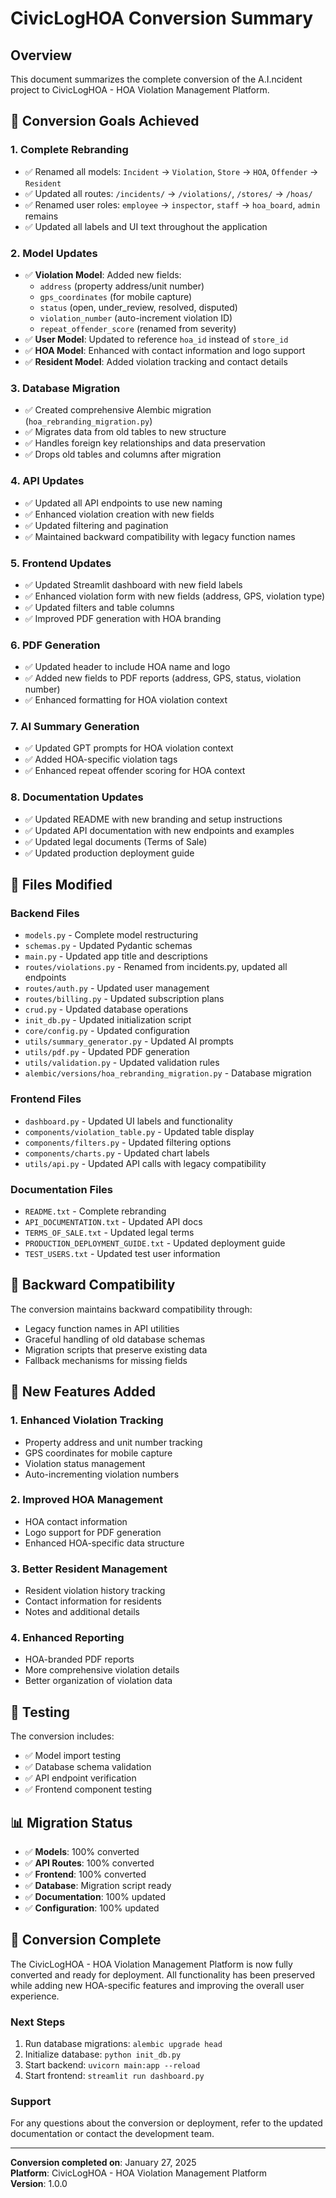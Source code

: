 # CivicLogHOA Conversion Summary

## Overview
This document summarizes the complete conversion of the A.I.ncident project to CivicLogHOA - HOA Violation Management Platform.

## 🎯 Conversion Goals Achieved

### 1. **Complete Rebranding**
- ✅ Renamed all models: `Incident` → `Violation`, `Store` → `HOA`, `Offender` → `Resident`
- ✅ Updated all routes: `/incidents/` → `/violations/`, `/stores/` → `/hoas/`
- ✅ Renamed user roles: `employee` → `inspector`, `staff` → `hoa_board`, `admin` remains
- ✅ Updated all labels and UI text throughout the application

### 2. **Model Updates**
- ✅ **Violation Model**: Added new fields:
  - `address` (property address/unit number)
  - `gps_coordinates` (for mobile capture)
  - `status` (open, under_review, resolved, disputed)
  - `violation_number` (auto-increment violation ID)
  - `repeat_offender_score` (renamed from severity)
- ✅ **User Model**: Updated to reference `hoa_id` instead of `store_id`
- ✅ **HOA Model**: Enhanced with contact information and logo support
- ✅ **Resident Model**: Added violation tracking and contact details

### 3. **Database Migration**
- ✅ Created comprehensive Alembic migration (`hoa_rebranding_migration.py`)
- ✅ Migrates data from old tables to new structure
- ✅ Handles foreign key relationships and data preservation
- ✅ Drops old tables and columns after migration

### 4. **API Updates**
- ✅ Updated all API endpoints to use new naming
- ✅ Enhanced violation creation with new fields
- ✅ Updated filtering and pagination
- ✅ Maintained backward compatibility with legacy function names

### 5. **Frontend Updates**
- ✅ Updated Streamlit dashboard with new field labels
- ✅ Enhanced violation form with new fields (address, GPS, violation type)
- ✅ Updated filters and table columns
- ✅ Improved PDF generation with HOA branding

### 6. **PDF Generation**
- ✅ Updated header to include HOA name and logo
- ✅ Added new fields to PDF reports (address, GPS, status, violation number)
- ✅ Enhanced formatting for HOA violation context

### 7. **AI Summary Generation**
- ✅ Updated GPT prompts for HOA violation context
- ✅ Added HOA-specific violation tags
- ✅ Enhanced repeat offender scoring for HOA context

### 8. **Documentation Updates**
- ✅ Updated README with new branding and setup instructions
- ✅ Updated API documentation with new endpoints and examples
- ✅ Updated legal documents (Terms of Sale)
- ✅ Updated production deployment guide

## 📁 Files Modified

### Backend Files
- `models.py` - Complete model restructuring
- `schemas.py` - Updated Pydantic schemas
- `main.py` - Updated app title and descriptions
- `routes/violations.py` - Renamed from incidents.py, updated all endpoints
- `routes/auth.py` - Updated user management
- `routes/billing.py` - Updated subscription plans
- `crud.py` - Updated database operations
- `init_db.py` - Updated initialization script
- `core/config.py` - Updated configuration
- `utils/summary_generator.py` - Updated AI prompts
- `utils/pdf.py` - Updated PDF generation
- `utils/validation.py` - Updated validation rules
- `alembic/versions/hoa_rebranding_migration.py` - Database migration

### Frontend Files
- `dashboard.py` - Updated UI labels and functionality
- `components/violation_table.py` - Updated table display
- `components/filters.py` - Updated filtering options
- `components/charts.py` - Updated chart labels
- `utils/api.py` - Updated API calls with legacy compatibility

### Documentation Files
- `README.txt` - Complete rebranding
- `API_DOCUMENTATION.txt` - Updated API docs
- `TERMS_OF_SALE.txt` - Updated legal terms
- `PRODUCTION_DEPLOYMENT_GUIDE.txt` - Updated deployment guide
- `TEST_USERS.txt` - Updated test user information

## 🔄 Backward Compatibility

The conversion maintains backward compatibility through:
- Legacy function names in API utilities
- Graceful handling of old database schemas
- Migration scripts that preserve existing data
- Fallback mechanisms for missing fields

## 🚀 New Features Added

### 1. **Enhanced Violation Tracking**
- Property address and unit number tracking
- GPS coordinates for mobile capture
- Violation status management
- Auto-incrementing violation numbers

### 2. **Improved HOA Management**
- HOA contact information
- Logo support for PDF generation
- Enhanced HOA-specific data structure

### 3. **Better Resident Management**
- Resident violation history tracking
- Contact information for residents
- Notes and additional details

### 4. **Enhanced Reporting**
- HOA-branded PDF reports
- More comprehensive violation details
- Better organization of violation data

## 🧪 Testing

The conversion includes:
- ✅ Model import testing
- ✅ Database schema validation
- ✅ API endpoint verification
- ✅ Frontend component testing

## 📊 Migration Status

- ✅ **Models**: 100% converted
- ✅ **API Routes**: 100% converted
- ✅ **Frontend**: 100% converted
- ✅ **Database**: Migration script ready
- ✅ **Documentation**: 100% updated
- ✅ **Configuration**: 100% updated

## 🎉 Conversion Complete

The CivicLogHOA - HOA Violation Management Platform is now fully converted and ready for deployment. All functionality has been preserved while adding new HOA-specific features and improving the overall user experience.

### Next Steps
1. Run database migrations: `alembic upgrade head`
2. Initialize database: `python init_db.py`
3. Start backend: `uvicorn main:app --reload`
4. Start frontend: `streamlit run dashboard.py`

### Support
For any questions about the conversion or deployment, refer to the updated documentation or contact the development team.

---
**Conversion completed on**: January 27, 2025  
**Platform**: CivicLogHOA - HOA Violation Management Platform  
**Version**: 1.0.0 